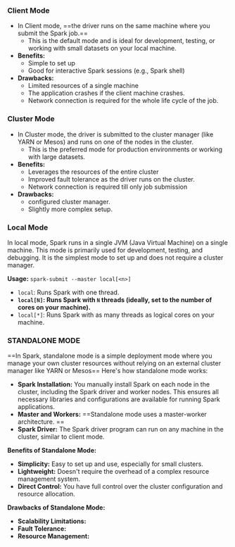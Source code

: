 ### Client Mode

- In Client mode, ==the driver runs on the same machine where you submit the Spark job.==
	- This is the default mode and is ideal for development, testing, or working with small datasets on your local machine.
- **Benefits:**
    - Simple to set up
    - Good for interactive Spark sessions (e.g., Spark shell)
- **Drawbacks:**
    - Limited resources of a single machine
    - The application crashes if the client machine crashes.
    - Network connection is required for the whole life cycle of the job.

### Cluster Mode
- In Cluster mode, the driver is submitted to the cluster manager (like YARN or Mesos) and runs on one of the nodes in the cluster. 
	- This is the preferred mode for production environments or working with large datasets.
- **Benefits:**
    - Leverages the resources of the entire cluster
    - Improved fault tolerance as the driver runs on the cluster.
    - Network connection is required till only job submission
- **Drawbacks:**
    - configured cluster manager.
    - Slightly more complex setup.
### **Local Mode**

In local mode, Spark runs in a single JVM (Java Virtual Machine) on a single machine. 
	This mode is primarily used for development, testing, and debugging. It is the simplest mode to set up and does not require a cluster manager.

**Usage:** `spark-submit --master local[<n>]`

- `local`: Runs Spark with one thread.
- **`local[N]`: Runs Spark with `N` threads (ideally, set to the number of cores on your machine).**
- `local[*]`: Runs Spark with as many threads as logical cores on your machine.

### STANDALONE MODE
==In Spark, standalone mode is a simple deployment mode where you manage your own cluster resources without relying on an external cluster manager like YARN or Mesos== 
Here's how standalone mode works:

- **Spark Installation:** You manually install Spark on each node in the cluster, including the Spark driver and worker nodes. This ensures all necessary libraries and configurations are available for running Spark applications.
- **Master and Workers:** ==Standalone mode uses a master-worker architecture. ==
- **Spark Driver:** The Spark driver program can run on any machine in the cluster, similar to client mode. 

**Benefits of Standalone Mode:**
- **Simplicity:** Easy to set up and use, especially for small clusters.
- **Lightweight:** Doesn't require the overhead of a complex resource management system.
- **Direct Control:** You have full control over the cluster configuration and resource allocation.

**Drawbacks of Standalone Mode:**
- **Scalability Limitations:**
- **Fault Tolerance:** 
- **Resource Management:** 
